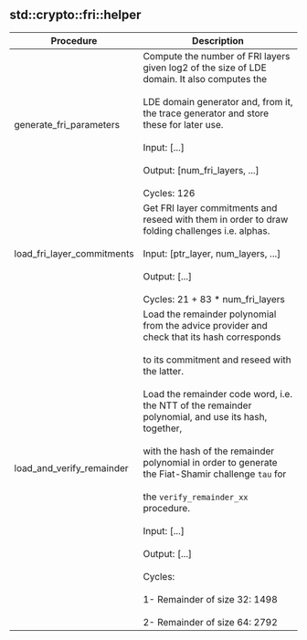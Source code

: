 
## std::crypto::fri::helper
| Procedure | Description |
| ----------- | ------------- |
| generate_fri_parameters | Compute the number of FRI layers given log2 of the size of LDE domain. It also computes the<br /><br />LDE domain generator and, from it, the trace generator and store these for later use.<br /><br />Input: [...]<br /><br />Output: [num_fri_layers, ...]<br /><br />Cycles: 126 |
| load_fri_layer_commitments | Get FRI layer commitments and reseed with them in order to draw folding challenges i.e. alphas.<br /><br />Input: [ptr_layer, num_layers, ...]<br /><br />Output: [...]<br /><br />Cycles: 21 + 83 * num_fri_layers |
| load_and_verify_remainder | Load the remainder polynomial from the advice provider and check that its hash corresponds<br /><br />to its commitment and reseed with the latter.<br /><br />Load the remainder code word, i.e. the NTT of the remainder polynomial, and use its hash, together,<br /><br />with the hash of the remainder polynomial in order to generate the Fiat-Shamir challenge `tau` for<br /><br />the `verify_remainder_xx` procedure.<br /><br />Input: [...]<br /><br />Output: [...]<br /><br />Cycles:<br /><br />1- Remainder of size 32: 1498<br /><br />2- Remainder of size 64: 2792 |
